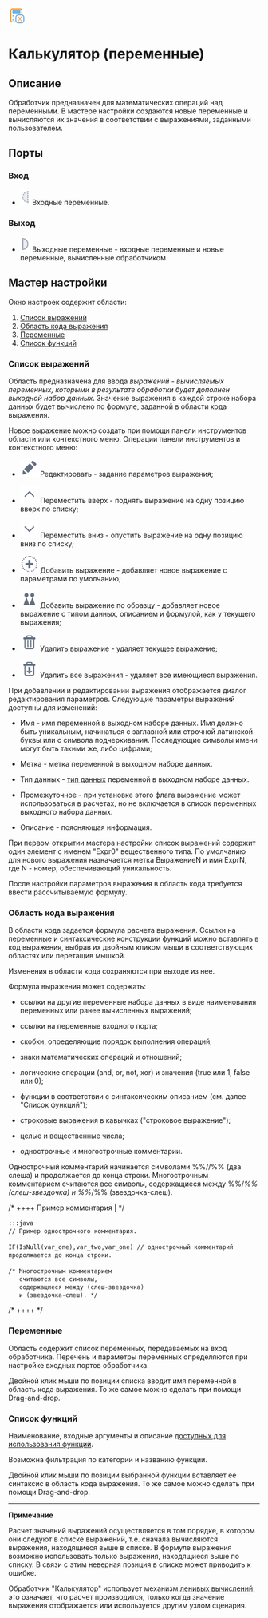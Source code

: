 ![ ](/media/app/icons/component_18/component_default-21.svg)
# Калькулятор (переменные)

## Описание

Обработчик предназначен для математических операций над переменными. В мастере настройки создаются новые переменные и вычисляются их значения в соответствии с выражениями, заданными пользователем.

## Порты

### Вход

 * ![](/media/app/processors/optional_input_variable_inactive.svg) Входные переменные.

### Выход

 * ![](/media/app/processors/output_variable_inactive.svg) Выходные переменные - входные переменные и новые переменные, вычисленные обработчиком.

## Мастер настройки

Окно настроек содержит области:

 1.  [Список выражений](#список_выражений)
 2.  [Область кода выражения](#область_кода_выражения)
 3.  [Переменные](#переменные)
 4.  [Список функций](#список_функций)

### Список выражений


Область предназначена для ввода *выражений - вычисляемых переменных, которыми в результате обработки будет дополнен выходной набор данных*. Значение выражения в каждой строке набора данных будет вычислено по формуле, заданной в области кода выражения.

Новое выражение можно создать при помощи панели инструментов области или контекстного меню. Операции панели инструментов и контекстного меню: 

*  ![](/media/app/icons/toolbar_18/toolbar_18_28.svg) Редактировать - задание параметров выражения; 

*  ![](/media/app/icons/toolbar_18/toolbar_18_21.svg) Переместить вверх - поднять выражение на одну позицию вверх по списку;

*  ![](/media/app/icons/toolbar_18/toolbar_18_20.svg) Переместить вниз - опустить выражение на одну позицию вниз по списку;

*  ![](/media/app/icons/toolbar_18/toolbar_18_27.svg) Добавить выражение - добавляет новое выражение с параметрами по умолчанию;

*  ![](/media/app/icons/toolbar_18/toolbar_18_112.svg) Добавить выражение по образцу - добавляет новое выражение с типом данных, описанием и формулой, как у текущего выражения;

*  ![](/media/app/icons/toolbar_18/toolbar_18_8.svg) Удалить выражение - удаляет текущее выражение;

*  ![](/media/app/icons/toolbar_18/toolbar_18_127.svg) Удалить все выражения - удаляет все имеющиеся выражения.

При добавлении и редактировании выражения отображается диалог редактирования параметров. Следующие параметры выражений доступны для изменений:
 

*  Имя - имя переменной в выходном наборе данных. Имя должно быть уникальным, начинаться с заглавной или строчной латинской буквы или с символа подчеркивания. Последующие символы имени могут быть такими же, либо цифрами; 

*  Метка - метка переменной в выходном наборе данных.

*  Тип данных - [тип данных](/app/glossary/datatypes.md) переменной в выходном наборе данных. 

*  Промежуточное - при установке этого флага выражение может использоваться в расчетах, но не включается в список переменных выходного набора данных.

*  Описание - поясняющая информация.

При первом открытии мастера настройки список выражений содержит один элемент с именем "Expr0" вещественного типа. По умолчанию для нового выражения назначается метка ВыражениеN и имя ExprN, где N - номер, обеспечивающий уникальность.

После настройки параметров выражения в область кода требуется ввести рассчитываемую формулу.

### Область кода выражения

В области кода задается формула расчета выражения. Ссылки на переменные и синтаксические конструкции функций можно вставлять в код выражения, выбрав их двойным кликом мыши в соответствующих областях или перетащив мышкой. 

Изменения в области кода сохраняются при выходе из нее.

Формула выражения может содержать:


*  ссылки на другие переменные набора данных в виде наименования переменных или ранее вычисленных выражений;

*  ссылки на переменные входного порта;

*  скобки, определяющие порядок выполнения операций;

*  знаки математических операций и отношений;

*  логические операции (and, or, not, xor) и значения (true или 1, false или 0);

*  функции в соответствии с синтаксическим описанием (см. далее "Список функций");

*  строковые выражения в кавычках ("строковое выражение");

*  целые и вещественные числа;

*  однострочные и многострочные комментарии. 

Однострочный комментарий начинается символами %%//%% (два слеша) и продолжается до конца строки. Многострочным комментарием считаются все символы, содержащиеся между %%/*%% (слеш-звездочка) и %%*/%% (звездочка-слеш).

/* ++++ Пример комментария | */

	:::java
	// Пример однострочного комментария.
	
	IF(IsNull(var_one),var_two,var_one) // однострочный комментарий продолжается до конца строки. 
	
	/* Многострочным комментарием 
	   считаются все символы,
	   содержащиеся между (слеш-звездочка)
	   и (звездочка-слеш). */ 
	

/* ++++ */
### Переменные

Область содержит список переменных, передаваемых на вход обработчика. Перечень и параметры переменных определяются при настройке входных портов обработчика. 

Двойной клик мыши по позиции списка вводит имя переменной в область кода выражения. То же самое можно сделать при помощи Drag-and-drop.


### Список функций

Наименование, входные аргументы и описание [доступных для использования функций](/app/processors/transformation/calc/func.md). 

Возможна фильтрация по категории и названию функции.

Двойной клик мыши по позиции выбранной функции вставляет ее синтаксис в область кода выражения. То же самое можно сделать при помощи Drag-and-drop.

----

**Примечание**

Расчет значений выражений осуществляется в том порядке, в котором они следуют в списке выражений, т.е. сначала вычисляются выражения, находящиеся выше в списке. В формуле выражения возможно использовать только выражения, находящиеся выше по списку. В связи с этим неверная позиция в списке может приводить к ошибке.

Обработчик "Калькулятор" использует механизм [ленивых вычислений](/app/glossary/lazyevaluation.md), это означает, что расчет производится, только когда значение выражения отображается или используется другим узлом сценария. 
